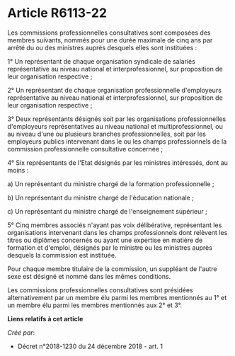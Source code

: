 # Article R6113-22

Les commissions professionnelles consultatives sont composées des membres suivants, nommés pour une durée maximale de cinq
ans par arrêté du ou des ministres auprès desquels elles sont instituées :

1° Un représentant de chaque organisation syndicale de salariés représentative au niveau national et interprofessionnel, sur
proposition de leur organisation respective ;

2° Un représentant de chaque organisation professionnelle d'employeurs représentative au niveau national et
interprofessionnel, sur proposition de leur organisation respective ;

3° Deux représentants désignés soit par les organisations professionnelles d'employeurs représentatives au niveau national et
multiprofessionnel, ou au niveau d'une ou plusieurs branches professionnelles, soit par les employeurs publics intervenant
dans le ou les champs professionnels de la commission professionnelle consultative concernée ;

4° Six représentants de l'Etat désignés par les ministres intéressés, dont au moins :

a) Un représentant du ministre chargé de la formation professionnelle ;

b) Un représentant du ministre chargé de l'éducation nationale ;

c) Un représentant du ministre chargé de l'enseignement supérieur ;

5° Cinq membres associés n'ayant pas voix délibérative, représentant les organisations intervenant dans les champs
professionnels dont relèvent les titres ou diplômes concernés ou ayant une expertise en matière de formation et d'emploi,
désignés par le ministre ou les ministres auprès desquels la commission est instituée.

Pour chaque membre titulaire de la commission, un suppléant de l'autre sexe est désigné et nommé dans les mêmes conditions.

Les commissions professionnelles consultatives sont présidées alternativement par un membre élu parmi les membres mentionnés
au 1° et un membre élu parmi les membres mentionnés aux 2° et 3°.

**Liens relatifs à cet article**

_Créé par_:

  - Décret n°2018-1230 du 24 décembre 2018 - art. 1
